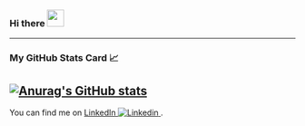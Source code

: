 ### Hi there <img src="https://raw.githubusercontent.com/MartinHeinz/MartinHeinz/master/wave.gif" width="30px">

---
### My GitHub Stats Card 📈
[![Anurag's GitHub stats](https://github-readme-stats.vercel.app/api?username=ploy32&hide=issues,prs&theme=radical)](https://github.com/anuraghazra/github-readme-stats)
---




You can find me on [LinkedIn ![Linkedin](https://i.stack.imgur.com/gVE0j.png) ](https://www.linkedin.com/in/amiram-abergel/).




















<!--
**ploy32/ploy32** is a ✨ _special_ ✨ repository because its `README.md` (this file) appears on your GitHub profile.




Here are some ideas to get you started:

- 🔭 I’m currently working on ...
- 🌱 I’m currently learning ...
- 👯 I’m looking to collaborate on ...
- 🤔 I’m looking for help with ...
- 💬 Ask me about ...
- 📫 How to reach me: ...
- 😄 Pronouns: ...
- ⚡ Fun fact: ...
-->
